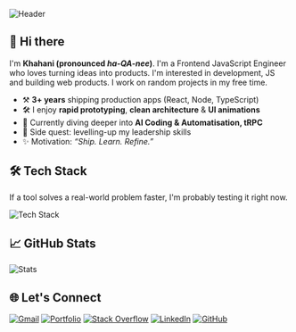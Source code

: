![Header](https://capsule-render.vercel.app/api?type=soft&height=250&color=gradient&text=Khahani%20Mamedov&section=header&reversal=true&textBg=false&animation=fadeIn&desc=JavaScript%20Engineer&descAlignY=75&descSize=25)


## 👋 Hi there

I'm **Khahani (pronounced _ha-QA-nee_)**. I'm a Frontend JavaScript Engineer who loves turning ideas into products. I'm interested in development, JS and building web products. I work on random projects in my free time.
- ⚒️ **3+ years** shipping production apps (React, Node, TypeScript)  
- 🛠  I enjoy **rapid prototyping**, **clean architecture** & **UI animations**  
- 🌱 Currently diving deeper into **AI Coding & Automatisation, tRPC**  
- 🧭 Side quest: levelling-up my leadership skills
- ✨ Motivation: *“Ship. Learn. Refine.”*

## 🛠️ Tech Stack

If a tool solves a real-world problem faster, I'm probably testing it right now.

![Tech Stack](https://skillicons.dev/icons?i=js,ts,html,css,scss,react,nextjs,redux,astro,tailwind,nodejs,express,prisma,graphql,supabase,docker,vite,vitest,jest,git,githubactions,vercel,figma,materialui,cloudflare,linux,netlify,notion,npm,postman,sentry,vscode,yarn&perline=15)

## 📈 GitHub Stats

![Stats](https://github-readme-stats.vercel.app/api?username=prkomb&show_icons=true&theme=tokyonight&hide_border=true)

## 🌐 Let's Connect

[![Gmail](https://img.shields.io/badge/Gmail-D14836?style=for-the-badge&logo=gmail&logoColor=white)](mailto:prkomb@gmail.com)
[![Portfolio](https://img.shields.io/badge/Portfolio-543DE0?style=for-the-badge&logo=khahanimamedov.com&logoColor=white)](https://khahanimamedov.com)
[![Stack Overflow](https://img.shields.io/badge/Stack%20Overflow-F48024?style=for-the-badge&logo=stackoverflow&logoColor=white)](https://stackoverflow.com/users/30908165/prkomb)
[![LinkedIn](https://img.shields.io/badge/LinkedIn-0077B5?style=for-the-badge&logo=linkedin&logoColor=white)](https://www.linkedin.com/in/khahani-mamedov/)
[![GitHub](https://img.shields.io/badge/GitHub-181717?style=for-the-badge&logo=github&logoColor=white)](https://github.com/prkomb)
